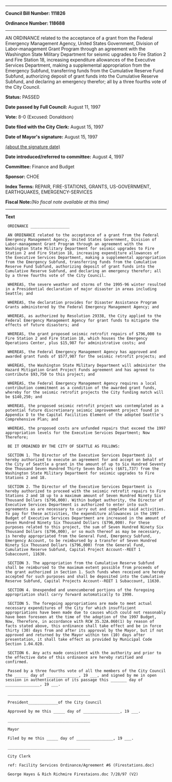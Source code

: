 

********

**Council Bill Number: 111826**
   
**Ordinance Number: 118688**
********

 AN ORDINANCE related to the acceptance of a grant from the Federal Emergency Management Agency, United States Government, Division of Labor-management Grant Program through an agreement with the Washington State Military Department for seismic upgrades to Fire Station 2 and Fire Station 18, increasing expenditure allowances of the Executive Services Department, making a supplemental appropriation from the Emergency Subfund, transferring funds from the Cumulative Reserve Fund Subfund, authorizing deposit of grant funds into the Cumulative Reserve Subfund, and declaring an emergency therefor; all by a three fourths vote of the City Council.

**Status:** PASSED
   
**Date passed by Full Council:** August 11, 1997
   
**Vote:** 8-0 (Excused: Donaldson)
   
**Date filed with the City Clerk:** August 15, 1997
   
**Date of Mayor's signature:** August 15, 1997
   
[(about the signature date)](/~public/approvaldate.htm)
   
   
   
**Date introduced/referred to committee:** August 4, 1997
   
**Committee:** Finance and Budget
   
**Sponsor:** CHOE
   
   
**Index Terms:** REPAIR, FIRE-STATIONS, GRANTS, US-GOVERNMENT, EARTHQUAKES, EMERGENCY-SERVICES

**Fiscal Note:**_(No fiscal note available at this time)_

********

**Text**
   
```
 ORDINANCE _________________

 AN ORDINANCE related to the acceptance of a grant from the Federal Emergency Management Agency, United States Government, Division of Labor-management Grant Program through an agreement with the Washington State Military Department for seismic upgrades to Fire Station 2 and Fire Station 18, increasing expenditure allowances of the Executive Services Department, making a supplemental appropriation from the Emergency Subfund, transferring funds from the Cumulative Reserve Fund Subfund, authorizing deposit of grant funds into the Cumulative Reserve Subfund, and declaring an emergency therefor; all by a three fourths vote of the City Council.

 WHEREAS, the severe weather and storms of the 1995-96 winter resulted in a Presidential declaration of major disaster in areas including Seattle; and

 WHEREAS, the declaration provides for Disaster Assistance Program Grants administered by the Federal Emergency Management Agency; and

 WHEREAS, as authorized by Resolution 29338, the City applied to the Federal Emergency Management Agency for grant funds to mitigate the effects of future disasters; and

 WHEREAS, the grant proposed seismic retrofit repairs of $796,000 to Fire Station 2 and Fire Station 18, which houses the Emergency Operations Center, plus $15,987 for administrative costs; and

 WHEREAS, the Federal Emergency Management Agency has approved and awarded grant funds of $577,987 for the seismic retrofit projects; and

 WHEREAS, the Washington State Military Department will administer the Hazard Mitigation Grant Project Funds agreement and has agreed to contribute $93,750 to this project; and

 WHEREAS, the Federal Emergency Management Agency requires a local contribution commitment as a condition of the awarded grant funds, whereby for the seismic retrofit projects the City funding match will be $140,250; and

 WHEREAS, the proposed seismic retrofit project was contemplated as a potential future discretionary seismic improvement project found in Appendix D to the Capital Facilities Element of the adopted Seattle's Comprehensive Plan; and

 WHEREAS, the proposed costs are unfunded repairs that exceed the 1997 appropriation levels for the Executive Services Department; Now Therefore;

 BE IT ORDAINED BY THE CITY OF SEATTLE AS FOLLOWS:

 SECTION 1. The Director of the Executive Services Department is hereby authorized to execute an agreement for and accept on behalf of the City of Seattle a grant in the amount of up to Six Hundred Seventy One Thousand Seven Hundred Thirty Seven Dollars ($671,737) from the Washington State Military Department for seismic upgrades to Fire Stations 2 and 18.

 SECTION 2. The Director of the Executive Services Department is hereby authorized to proceed with the seismic retrofit repairs to Fire Stations 2 and 18 up to a maximum amount of Seven Hundred Ninety Six Thousand Dollars ($796,000). Within budget authority, the Director of Executive Services Department is authorized to enter into such agreements as are necessary to carry out and complete said activities. To pay for these activities, the expenditure allowances in the 1997 Budget of Executive Services Department are increased in the amount of Seven Hundred Ninety Six Thousand Dollars ($796,000). For these purposes related to this project, the sum of Seven Hundred Ninety Six Thousand Dollars ($796,000), or so much thereof as may be necessary, is hereby appropriated from the General Fund, Emergency Subfund, Emergency Account, to be reimbursed by a transfer of Seven Hundred Ninety Six Thousand Dollars ($796,000) from the General Fund, Cumulative Reserve Subfund, Capital Project Account--REET 1 Subaccount, 11630.

 SECTION 3. The appropriation from the Cumulative Reserve Subfund shall be reimbursed to the maximum extent possible from proceeds of the grant authorized in Section 1. Such funds when received are hereby accepted for such purposes and shall be deposited into the Cumulative Reserve Subfund, Capital Projects Account--REET 1 Subaccount, 11630.

 SECTION 4. Unexpended and unencumbered portions of the foregoing appropriation shall carry forward automatically to 1998.

 SECTION 5. The foregoing appropriations are made to meet actual necessary expenditures of the City for which insufficient appropriations have been made due to causes which could not reasonably have been foreseen at the time of the adoption of the 1997 Budget, Now, Therefore, in accordance with RCW 35.32A.060(1) by reason of facts stated above, this ordinance shall take effect and be in force thirty (30) days from and after its approval by the Mayor, but if not approved and returned by the Mayor within ten (10) days after presentation, it shall take effect as provided by Municipal Code Section 1.04.020.

 SECTION 6. Any acts made consistent with the authority and prior to the effective date of this ordinance are hereby ratified and confirmed.

 Passed by a three fourths vote of all the members of the City Council the ______ day of ______________, 19 ___, and signed by me in open session in authentication of its passage this _______ day of _______________, 19 ___.

 ____________________________________

 President_____________of the City Council

 Approved by me this _____ day of ________________, 19 ___.

 ____________________________________

 Mayor

 Filed by me this _____ day of ________________, 19 ___.

 ____________________________________

 City Clerk

 ref: Facility Services Ordinance/Agreement #6 (Firestations.doc)

 George Hayes & Rich Richmire Firestaions.doc 7/28/97 (V2)

```
